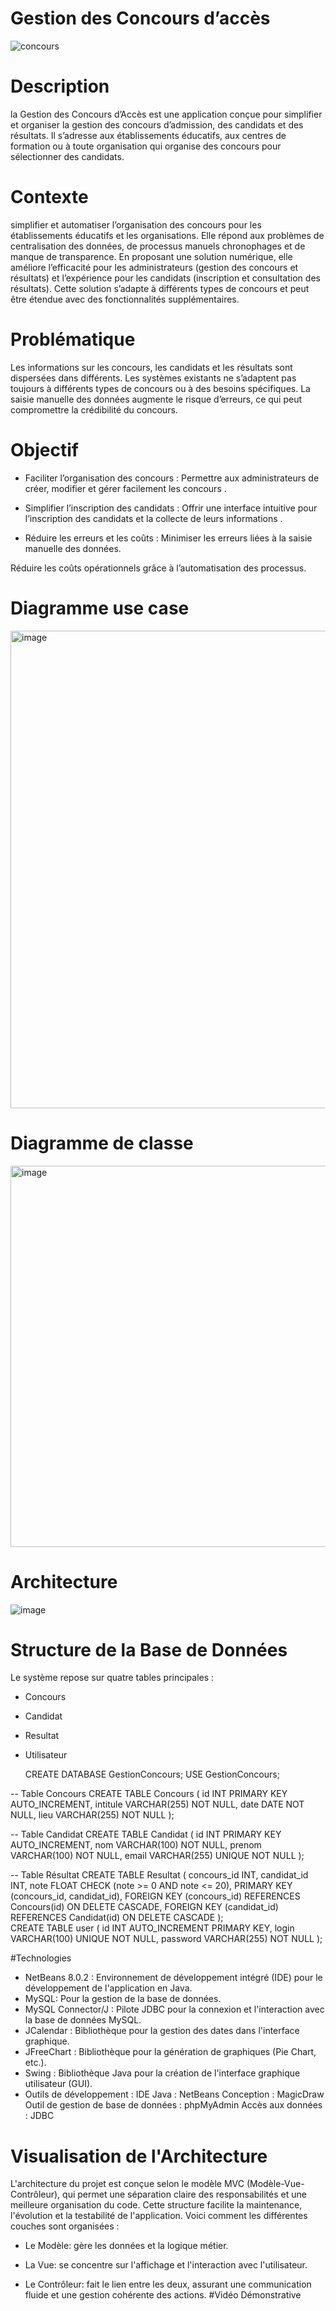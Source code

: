 # Gestion des Concours d’accès

![concours](https://github.com/user-attachments/assets/5d5b799e-ab79-4314-a76d-9338771f7aec)

# Description
la Gestion des Concours d’Accès est une application conçue pour simplifier et organiser la gestion des concours d’admission, des candidats et des résultats. Il s’adresse aux établissements éducatifs, aux centres de formation ou à toute organisation qui organise des concours pour sélectionner des candidats.
# Contexte
simplifier et automatiser l’organisation des concours pour les établissements éducatifs et les organisations. Elle répond aux problèmes de centralisation des données, de processus manuels chronophages et de manque de transparence. En proposant une solution numérique, elle améliore l’efficacité pour les administrateurs (gestion des concours et résultats) et l’expérience pour les candidats (inscription et consultation des résultats). Cette solution s’adapte à différents types de concours et peut être étendue avec des fonctionnalités supplémentaires.
# Problématique
Les informations sur les concours, les candidats et les résultats sont dispersées dans différents.
Les systèmes existants ne s’adaptent pas toujours à différents types de concours ou à des besoins spécifiques.
La saisie manuelle des données augmente le risque d’erreurs, ce qui peut compromettre la crédibilité du concours.
# Objectif
+ Faciliter l’organisation des concours :
Permettre aux administrateurs de créer, modifier et gérer facilement les concours .

+ Simplifier l’inscription des candidats :
Offrir une interface intuitive pour l’inscription des candidats et la collecte de leurs informations .

+ Réduire les erreurs et les coûts :
Minimiser les erreurs liées à la saisie manuelle des données.

Réduire les coûts opérationnels grâce à l’automatisation des processus.
# Diagramme use case
<img width="764" alt="image" src="https://github.com/user-attachments/assets/817ebc06-b2a0-4c96-817b-d32efb567ddc" />


# Diagramme de classe

<img width="610" alt="image" src="https://github.com/user-attachments/assets/7e6e19a7-7237-4a12-a777-3d5f7f208720" />

# Architecture

![image](https://github.com/user-attachments/assets/bb8143b3-1a3b-46c0-a1b7-5aba54aff3bc)

# Structure de la Base de Données
Le système repose sur quatre tables principales : 
+ Concours
+ Candidat
+ Resultat
+ Utilisateur

  CREATE DATABASE GestionConcours;
USE GestionConcours;

-- Table Concours
CREATE TABLE Concours (
    id INT PRIMARY KEY AUTO_INCREMENT,
    intitule VARCHAR(255) NOT NULL,
    date DATE NOT NULL,
    lieu VARCHAR(255) NOT NULL
);

-- Table Candidat
CREATE TABLE Candidat (
    id INT PRIMARY KEY AUTO_INCREMENT,
    nom VARCHAR(100) NOT NULL,
    prenom VARCHAR(100) NOT NULL,
    email VARCHAR(255) UNIQUE NOT NULL
);

-- Table Résultat
CREATE TABLE Resultat (
    concours_id INT,
    candidat_id INT,
    note FLOAT CHECK (note >= 0 AND note <= 20),
    PRIMARY KEY (concours_id, candidat_id),
    FOREIGN KEY (concours_id) REFERENCES Concours(id) ON DELETE CASCADE,
    FOREIGN KEY (candidat_id) REFERENCES Candidat(id) ON DELETE CASCADE
);     
CREATE TABLE user (
    id INT AUTO_INCREMENT PRIMARY KEY,
    login VARCHAR(100) UNIQUE NOT NULL,
    password VARCHAR(255) NOT NULL
); 

#Technologies
+ NetBeans 8.0.2 : Environnement de développement intégré (IDE) pour le développement de l'application en Java.
+ MySQL: Pour la gestion de la base de données.
+ MySQL Connector/J : Pilote JDBC pour la connexion et l'interaction avec la base de données MySQL.
+ JCalendar : Bibliothèque pour la gestion des dates dans l'interface graphique.
+ JFreeChart : Bibliothèque pour la génération de graphiques (Pie Chart, etc.).
+ Swing : Bibliothèque Java pour la création de l'interface graphique utilisateur (GUI).
+ Outils de développement :
IDE Java : NetBeans
Conception : MagicDraw
Outil de gestion de base de données : phpMyAdmin
Accès aux données : JDBC
# Visualisation de l'Architecture
L'architecture du projet est conçue selon le modèle MVC (Modèle-Vue-Contrôleur), qui permet une séparation claire des responsabilités et une meilleure organisation du code. Cette structure facilite la maintenance, l'évolution et la testabilité de l'application. Voici comment les différentes couches sont organisées :
+ Le Modèle: gère les données et la logique métier.

+ La Vue: se concentre sur l'affichage et l'interaction avec l'utilisateur.

+ Le Contrôleur: fait le lien entre les deux, assurant une communication fluide et une gestion cohérente des actions.
  #Vidéo Démonstrative
  

